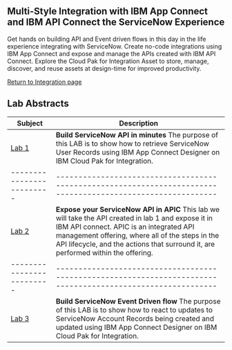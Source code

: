 ## Multi-Style Integration with IBM App Connect and IBM API Connect the ServiceNow Experience

Get hands on building API and Event driven flows in this day in the life experience integrating with ServiceNow. Create no-code integrations using IBM App Connect and expose and manage the APIs created with IBM API Connect. Explore the Cloud Pak for Integration Asset to store, manage, discover, and reuse assets at design-time for improved productivity. 

[Return to Integration page](../index.md)

## Lab Abstracts

|  Subject                            | Description                                            |                                                               
|-------------------------|------------------------------------------------------------------------------------------------------------|
| [Lab 1](Lab_1/ReadMe.md)       | **Build ServiceNow API in minutes** The purpose of this LAB is to show how to retrieve ServiceNow User Records using IBM App Connect Designer on IBM Cloud Pak for Integration.
|-------------------------|------------------------------------------------------------------------------------------------------------|
| [Lab 2](Lab_2/ReadMe.md)       | **Expose your ServiceNow API in APIC** This lab we will take the API created in lab 1 and expose it in IBM API connect.  APIC is an integrated API management offering, where all of the steps in the API lifecycle, and the actions that surround it, are performed within the offering.
|-------------------------|------------------------------------------------------------------------------------------------------------|
| [Lab 3](Lab_3/ReadMe.md)       | **Build ServiceNow Event Driven flow** The purpose of this LAB is to show how to react to updates to ServiceNow Account Records being created and updated  using IBM App Connect Designer on IBM Cloud Pak for Integration. 